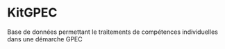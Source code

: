 # KitGPEC
Base de données permettant le traitements de compétences individuelles dans une démarche GPEC
